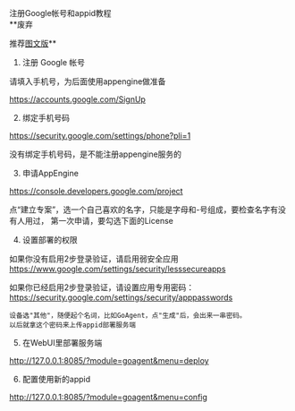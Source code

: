 注册Google帐号和appid教程  
**废弃

推荐[图文版](https://github.com/XX-net/XX-Net/wiki/how-to-create-my-appids)**

1. 注册 Google 帐号

  请填入手机号，为后面使用appengine做准备

   https://accounts.google.com/SignUp

2. 绑定手机号码

  https://security.google.com/settings/phone?pli=1

  没有绑定手机号码，是不能注册appengine服务的


3. 申请AppEngine  

  https://console.developers.google.com/project

  点“建立专案”，选一个自己喜欢的名字，只能是字母和-号组成，要检查名字有没有人用过，
  第一次申请，要勾选下面的License

4. 设置部署的权限

  如果你没有启用2步登录验证，请启用弱安全应用
  https://www.google.com/settings/security/lesssecureapps


  如果你已经启用2步登录验证，请设置应用专用密码：
  https://security.google.com/settings/security/apppasswords

    设备选"其他"，随便起个名词，比如GoAgent，点"生成"后，会出来一串密码。
    以后就拿这个密码来上传appid部署服务端

5. 在WebUI里部署服务端
  
  http://127.0.0.1:8085/?module=goagent&menu=deploy

6. 配置使用新的appid
  
  http://127.0.0.1:8085/?module=goagent&menu=config